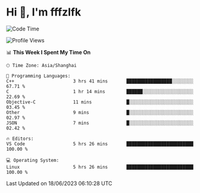 # Hi 👋, I'm fffzlfk

<!--START_SECTION:waka-->
![Code Time](http://img.shields.io/badge/Code%20Time-233%20hrs%205%20mins-blue)

![Profile Views](http://img.shields.io/badge/Profile%20Views-0-blue)

📊 **This Week I Spent My Time On** 

```text
🕑︎ Time Zone: Asia/Shanghai

💬 Programming Languages: 
C++                      3 hrs 41 mins       █████████████████░░░░░░░░   67.71 % 
C                        1 hr 14 mins        ██████░░░░░░░░░░░░░░░░░░░   22.69 % 
Objective-C              11 mins             █░░░░░░░░░░░░░░░░░░░░░░░░   03.45 % 
Other                    9 mins              █░░░░░░░░░░░░░░░░░░░░░░░░   02.97 % 
JSON                     7 mins              █░░░░░░░░░░░░░░░░░░░░░░░░   02.42 % 

🔥 Editors: 
VS Code                  5 hrs 26 mins       █████████████████████████   100.00 % 

💻 Operating System: 
Linux                    5 hrs 26 mins       █████████████████████████   100.00 % 
```


 Last Updated on 18/06/2023 06:10:28 UTC
<!--END_SECTION:waka-->
